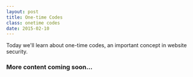 ```yaml
---
layout: post
title: One-time Codes
class: onetime codes
date: 2015-02-10
---
```


Today we'll learn about one-time codes, an important concept in website security.

### More content coming soon&hellip;
